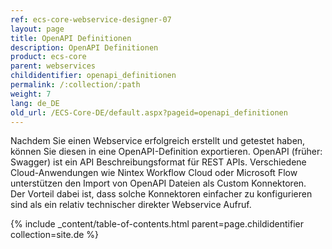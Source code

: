 ```yaml
---
ref: ecs-core-webservice-designer-07
layout: page
title: OpenAPI Definitionen
description: OpenAPI Definitionen
product: ecs-core
parent: webservices
childidentifier: openapi_definitionen
permalink: /:collection/:path
weight: 7
lang: de_DE
old_url: /ECS-Core-DE/default.aspx?pageid=openapi_definitionen
---
```

Nachdem Sie einen Webservice erfolgreich erstellt und getestet haben, können Sie diesen in eine OpenAPI-Definition exportieren. OpenAPI (früher: Swagger) ist ein API Beschreibungsformat für REST APIs. Verschiedene Cloud-Anwendungen wie Nintex Workflow Cloud oder Microsoft Flow unterstützen den Import von OpenAPI Dateien als Custom Konnektoren. <br>
Der Vorteil dabei ist, dass solche Konnektoren einfacher zu konfigurieren sind als ein relativ technischer direkter Webservice Aufruf. 

{% include _content/table-of-contents.html parent=page.childidentifier collection=site.de %}